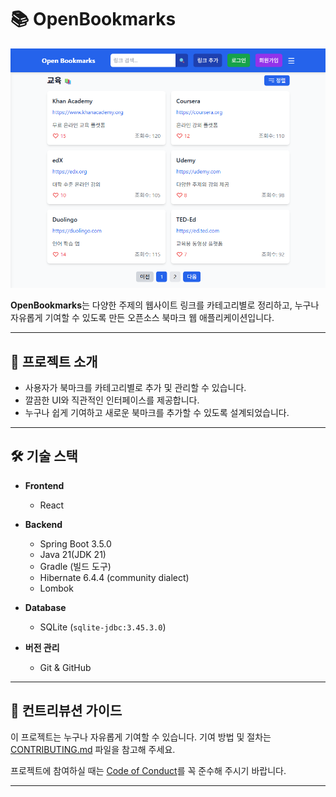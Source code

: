 # 📚 OpenBookmarks

![alt text](image.png)

**OpenBookmarks**는 다양한 주제의 웹사이트 링크를 카테고리별로 정리하고, 누구나 자유롭게 기여할 수 있도록 만든 오픈소스 북마크 웹 애플리케이션입니다.

---

## 🚀 프로젝트 소개

- 사용자가 북마크를 카테고리별로 추가 및 관리할 수 있습니다.
- 깔끔한 UI와 직관적인 인터페이스를 제공합니다.
- 누구나 쉽게 기여하고 새로운 북마크를 추가할 수 있도록 설계되었습니다.

---

## 🛠️ 기술 스택

- **Frontend**
  - React

- **Backend**
  - Spring Boot 3.5.0
  - Java 21(JDK 21)
  - Gradle (빌드 도구)
  - Hibernate 6.4.4 (community dialect)
  - Lombok

- **Database**
  - SQLite (`sqlite-jdbc:3.45.3.0`)

- **버전 관리**
  - Git & GitHub

---

## 🤝 컨트리뷰션 가이드

이 프로젝트는 누구나 자유롭게 기여할 수 있습니다. 기여 방법 및 절차는 [CONTRIBUTING.md](./CONTRIBUTING.md) 파일을 참고해 주세요.

프로젝트에 참여하실 때는 [Code of Conduct](./CODE_OF_CONDUCT.md)를 꼭 준수해 주시기 바랍니다.

---

